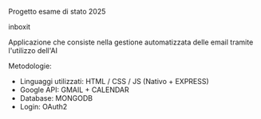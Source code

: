 Progetto esame di stato 2025

inboxit

Applicazione che consiste nella gestione automatizzata delle email tramite l'utilizzo dell'AI

Metodologie:
- Linguaggi utilizzati: HTML / CSS / JS (Nativo + EXPRESS)
- Google API: GMAIL + CALENDAR
- Database: MONGODB
- Login: OAuth2

